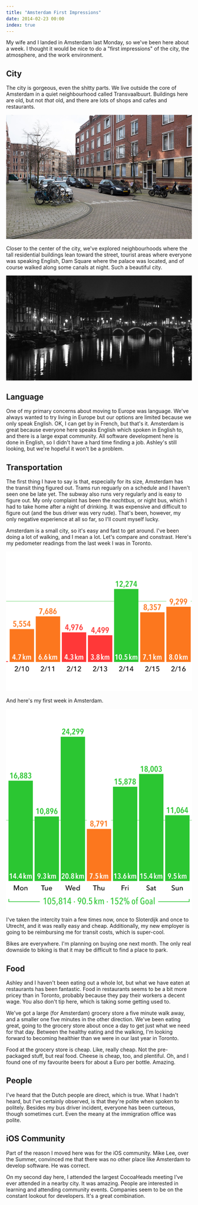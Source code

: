 ```yaml
---
title: "Amsterdam First Impressions"
date: 2014-02-23 00:00
index: true
---
```


My wife and I landed in Amsterdam last Monday, so we've been here about a week. I thought it would be nice to do a "first impressions" of the city, the atmosphere, and the work environment.

## City

The city is gorgeous, even the shitty parts. We live outside the core of Amsterdam in a quiet neighbourhood called Transvaalbuurt. Buildings here are old, but not _that_ old, and there are lots of shops and cafes and restaurants.

 ![](/img/import/blog/amsterdam-first-impressions/83A5012C605349E2A28FC243FC51BE65.jpg)

Closer to the center of the city, we've explored neighbourhoods where the tall residential buildings lean toward the street, tourist areas where everyone was speaking English, Dam Square where the palace was located, and of course walked along some canals at night. Such a beautiful city.

 ![](/img/import/blog/amsterdam-first-impressions/BDF72123328044B68074DA57F494B8D2.jpg)
## Language

One of my primary concerns about moving to Europe was language. We've always wanted to try living in Europe but our options are limited because we only speak English. OK, I can get by in French, but that's it. Amsterdam is great because everyone here speaks English which spoken in English to, and there is a large expat community. All software development here is done in English, so I didn't have a hard time finding a job. Ashley's still looking, but we're hopeful it won't be a problem.

## Transportation

The first thing I have to say is that, especially for its size, Amsterdam has the transit thing figured out. Trams run reguarly on a schedule and I haven't seen one be late yet. The subway also runs very regularly and is easy to figure out. My only complaint has been the _nachtbus_, or night bus, which I had to take home after a night of drinking. It was expensive and difficult to figure out (and the bus driver was very rude). That's been, however, my only negative experience at all so far, so I'll count myself lucky.

Amsterdam is a small city, so it's easy and fast to get around. I've been doing a lot of walking, and I mean a lot. Let's compare and constrast. Here's my pedometer readings from the last week I was in Toronto.

 ![](/img/import/blog/amsterdam-first-impressions/71160FEEB0E644A6BDAB8D148E07419A.gif)

And here's my first week in Amsterdam.

 ![](/img/import/blog/amsterdam-first-impressions/BD046938ADFF4E5382CA7BC4C2035BD5.gif)

I've taken the intercity train a few times now, once to Sloterdijk and once to Utrecht, and it was really easy and cheap. Additionally, my new employer is going to be reimbursing me for transit costs, which is super-cool.

Bikes are everywhere. I'm planning on buying one next month. The only real downside to biking is that it may be difficult to find a place to park.

## Food

Ashley and I haven't been eating out a whole lot, but what we have eaten at restaurants has been fantastic. Food in restaurants seems to be a bit more pricey than in Toronto, probably because they pay their workers a decent wage. You also don't tip here, which is taking some getting used to.

We've got a large (for Amsterdam) grocery store a five minute walk away, and a smaller one five minutes in the other direction. We've been eating great, going to the grocery store about once a day to get just what we need for that day. Between the healthy eating and the walking, I'm looking forward to becoming healthier than we were in our last year in Toronto.

Food at the grocery store is cheap. Like, really cheap. Not the pre-packaged stuff, but real food. Cheese is cheap, too, and plentiful. Oh, and I found one of my favourite beers for about a Euro per bottle. Amazing.

## People

I've heard that the Dutch people are direct, which is true. What I hadn't heard, but I've certainly observed, is that they're polite when spoken to politely. Besides my bus driver incident, everyone has been curteous, though sometimes curt. Even the meany at the immigration office was polite.

## iOS Community

Part of the reason I moved here was for the iOS community. Mike Lee, over the Summer, convinced me that there was no other place like Amsterdam to develop software. He was correct.

On my second day here, I attended the largest CocoaHeads meeting I've ever attended in a nearby city. It was amazing. People are interested in learning and attending community events. Companies seem to be on the constant lookout for developers. It's a great combination.

<!-- more -->
